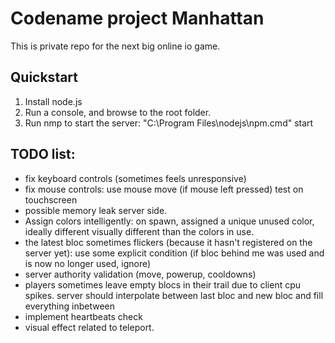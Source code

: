 # Codename project Manhattan

This is private repo for the next big online io game.

## Quickstart

1. Install node.js
2. Run a console, and browse to the root folder.
3. Run nmp to start the server: "C:\Program Files\nodejs\npm.cmd" start

## TODO list:
- fix keyboard controls (sometimes feels unresponsive)
- fix mouse controls: use mouse move (if mouse left pressed) test on touchscreen
- possible memory leak server side.
- Assign colors intelligently: on spawn, assigned a unique unused color, ideally different visually different than the colors in use.
- the latest bloc sometimes flickers (because it hasn't registered on the server yet): use some explicit condition (if bloc behind me was used and is now no longer used, ignore)
- server authority validation (move, powerup, cooldowns)
- players sometimes leave empty blocs in their trail due to client cpu spikes. server should interpolate between last bloc and new bloc and fill everything inbetween
- implement heartbeats check
- visual effect related to teleport.